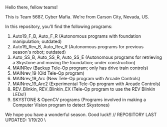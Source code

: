 Hello there, fellow teams!


This is Team 5687, Cyber Mafia. We're from Carson City, Nevada, US.

In this repository, you'll find the following programs:

1. Auto19_F_B, Auto_F_R (Autonomous programs with foundation manipulation; outdated)
2. Auto19_Rev_B, Auto_Rev_R (Autonomous programs for previous season's robot; outdated)
3. Auto_SS_B, Auto_SS_R, Auto_SS_E (Autonomous programs for retrieving a Skystone and moving the foundation; under construction)
4. MAINRev (Backup Tele-Op program; only has drive train controls)
5. MAINrev_19 (Old Tele-Op program)
6. MAINrev_19_Arc (New Tele-Op program with Arcade Controls)
7. MAINrev_19_Arc2 (Experimental Tele-Op program with Arcade Controls)
8. REV_Blinkin, REV_Blinkin_EX (Tele-Op program to use the REV Blinkin LEDs!)
9. SKYSTONE & OpenCV programs (Programs involved in making a Computer Vision program to detect Skystones)

We hope you have a wonderful season. Good luck!!
// REPOSITORY LAST UPDATED: 1/19/20 \\
